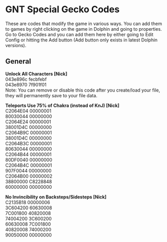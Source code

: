 # GNT Special Gecko Codes
These are codes that modify the game in various ways. You can add them to games by right clicking on the game in Dolphin and going to properties. Go to Gecko Codes and you can add them here by either going to Edit Config or hitting the Add button (Add button only exists in latest Dolphin versions).

## General

**Unlock All Characters [Nick]**  
043e896c fecbfebf  
043e8970 7f901f01  
Note: You can remove or disable this code after you create/load your file, they will permanently save to your file data.

**Teleports Use 75% of Chakra (instead of KnJ) [Nick]**  
C2064E04 00000001  
80030044 00000000  
C2064E24 00000001  
38001D4C 00000000  
C2064B9C 00000001  
38001D4C 00000000  
C2064B3C 00000001  
80630044 00000000  
C2064B44 00000001  
80DF0040 00000000  
C2064B4C 00000001  
907F0044 00000000  
C2064B00 00000002  
38800000 C8228848  
60000000 00000000

**No Invincibility on Backsteps/Sidesteps [Nick]**  
C2135B18 00000006  
3C604200 60630008  
7C001800 40820008  
74004200 3C600200  
60630008 7C001800  
40820008 74000200  
90050000 00000000
